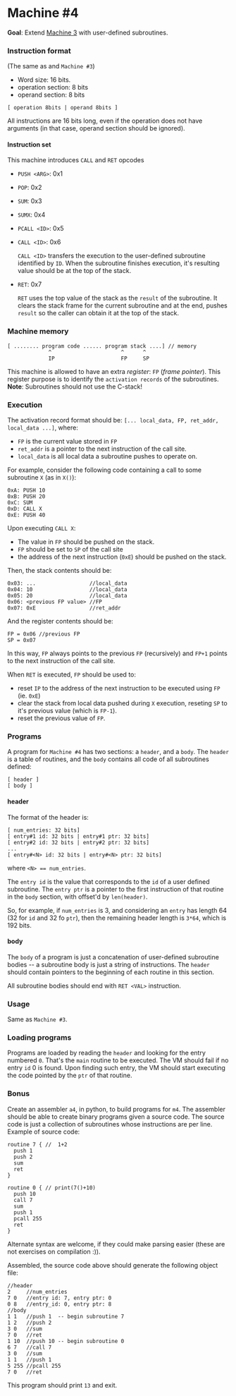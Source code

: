 # Machine #4

**Goal**: Extend [Machine 3](exercise_03.md) with user-defined subroutines.

### Instruction format

(The same as and `Machine #3`)

- Word size: 16 bits.
- operation section: 8 bits
- operand section: 8 bits

`[ operation 8bits | operand 8bits ]`

All instructions are 16 bits long, even if the operation does not have arguments (in that case, operand section should be ignored).

#### Instruction set

This machine introduces `CALL` and `RET` opcodes


- `PUSH <ARG>`: 0x1
- `POP`:  0x2
- `SUM`:  0x3
- `SUMX`: 0x4
- `PCALL <ID>`: 0x5
- `CALL <ID>`: 0x6

  `CALL <ID>` transfers the execution to the user-defined subroutine identified by `ID`. When the subroutine finishes execution, it's resulting value should be at the top of the stack.

- `RET`: 0x7

  `RET` uses the top value of the stack as the `result` of the subroutine. It clears the stack frame for the current subroutine and at the end, pushes `result` so the caller can obtain it at the top of the stack.

### Machine memory

```
[ ........ program code ...... program stack ....] // memory
             ^                      ^      ^
             IP                     FP     SP
```


This machine is allowed to have an extra *register*: `FP` (*frame
pointer*). This register purpose is to identify the `activation records` of
the subroutines. **Note**: Subroutines should not use the C-stack!

### Execution

The activation record format should be: `[... local_data, FP, ret_addr, local_data ...]`, where:

- `FP` is the current value stored in `FP`
- `ret_addr` is a pointer to the next instruction of the call site.
- `local_data` is all local data  a subroutine pushes to operate on.

For example, consider the following code containing a call to some subroutine `X` (as in `X()`):

```
0xA: PUSH 10
0xB: PUSH 20
0xC: SUM
0xD: CALL X
0xE: PUSH 40
```

Upon executing `CALL X`:

- The value in `FP` should be pushed on the stack.
- `FP` should be set to `SP` of the call site
- the address of the next instruction (`0xE`) should be pushed on the stack.

Then, the stack contents should be:

```
0x03: ...                 //local_data
0x04: 10                  //local_data
0x05: 20                  //local_data
0x06: <previous FP value> //FP
0x07: 0xE                 //ret_addr
```

And the register contents should be:

```
FP = 0x06 //previous FP
SP = 0x07
```

In this way, `FP` always points to the previous `FP` (recursively) and `FP+1` points to the next instruction of the call site.

When `RET` is executed, `FP` should be used to:

- reset  `IP` to the address of the next instruction to be executed using `FP` (ie. `0xE`)
- clear the stack from local data pushed during `X` execution, reseting `SP` to it's previous value (which is `FP-1`).
- reset the previous value of `FP`.

### Programs

A program for `Machine #4` has two sections: a `header`, and a `body`. The `header` is a table of routines, and the `body`  contains all code of all subroutines defined:

```
[ header ]
[ body ]
```

#### header

The format of the header is:

```
[ num_entries: 32 bits]
[ entry#1 id: 32 bits | entry#1 ptr: 32 bits]
[ entry#2 id: 32 bits | entry#2 ptr: 32 bits]
...
[ entry#<N> id: 32 bits | entry#<N> ptr: 32 bits]
```
where `<N> == num_entries`.

The `entry id` is the value that corresponds to the `id` of a user defined subroutine. The `entry ptr` is a pointer to the first instruction of that routine in the `body` section, with offset'd by `len(header)`.

So, for example, if `num_entries` is 3, and considering an `entry` has length 64 (32 for `id` and 32 fo `ptr`), then the remaining header length is `3*64`, which is 192 bits.



#### body

The `body` of a program is just a concatenation of user-defined subroutine bodies -- a subroutine body is just a string of instructions. The `header` should contain pointers to the beginning of each routine in this section.

All subroutine bodies should end with `RET <VAL>` instruction.

### Usage

Same as `Machine #3`.

### Loading programs

Programs are loaded by reading the `header` and looking for the entry numbered `0`. That's the `main` routine to be executed. The VM should fail if no entry `id` 0 is found. Upon finding such entry, the VM should start executing the code pointed by the `ptr` of that routine.

### Bonus

Create an assembler `a4`, in python, to build programs for `m4`. The assembler should be able to create binary programs given a source code. The source code is just a collection of subroutines whose instructions are per line. Example of source code:

```
routine 7 { //  1+2
  push 1
  push 2
  sum
  ret
}

routine 0 { // print(7()+10)
  push 10
  call 7
  sum
  push 1
  pcall 255
  ret
}
```

Alternate syntax are welcome, if they could make parsing easier (these are not exercises on compilation :)).

Assembled, the source code above should generate the following object file:

```
//header
2     //num_entries
7 0   //entry id: 7, entry ptr: 0
0 8   //entry_id: 0, entry ptr: 8
//body
1 1   //push 1  -- begin subroutine 7
1 2   //push 2
3 0   //sum
7 0   //ret
1 10  //push 10 -- begin subroutine 0
6 7   //call 7
3 0   //sum
1 1   //push 1
5 255 //pcall 255
7 0   //ret
```

This program should print `13` and exit.
